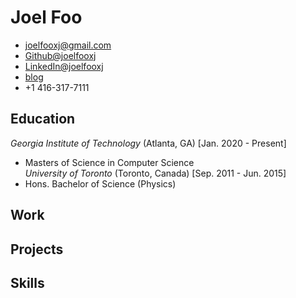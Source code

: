 # Joel Foo 
- [joelfooxj@gmail.com](mailto:joelfooxj@gmail.com) 
- [Github@joelfooxj](https://github.com/joelfooxj) 
- [LinkedIn@joelfooxj](https://www.linkedin.com/in/joelfooxj)
- [blog](https://joelfooxj.github.io/)
- +1 416-317-7111

## Education 
_Georgia Institute of Technology_ (Atlanta, GA) [Jan. 2020 - Present] 
- Masters of Science in Computer Science  
_University of Toronto_ (Toronto, Canada) [Sep. 2011 - Jun. 2015] 
- Hons. Bachelor of Science (Physics) 

## Work

## Projects 

## Skills


